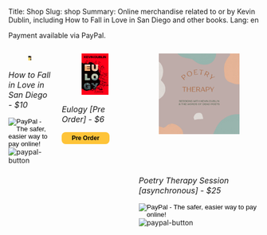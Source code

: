 Title: Shop
Slug: shop
Summary: Online merchandise related to or by Kevin Dublin, including How to Fall in Love in San Diego and other books.
Lang: en

Payment available via PayPal.

<div class="columns">
	<div class="column has-text-centered">
		<div class="card is-shadowless">
			<div class="card-image">
				<figure class="image">
					<a href="https://kevindublin.com/pages/how-to-fall.html"><img src="../images/cover_web.png" alt="How to Fall in Love in SD Cover"></a>
				</figure>
			</div>
			<div class="card-content">
				 <p style="font-size:1rem; font-style:italic;">How to Fall in Love in San Diego - $10</p>
				<div class="content">
					<form target="paypal" action="https://www.paypal.com/cgi-bin/webscr" method="post">
						<input type="hidden" name="cmd" value="_s-xclick">
						<input type="hidden" name="hosted_button_id" value="7ZQAWYSRQKJ2N">
						<input type="image" src="https://www.paypalobjects.com/en_US/i/btn/btn_cart_SM.gif" border="0" name="submit" alt="PayPal - The safer, easier way to pay online!">
						<img alt="paypal-button" border="0" src="https://www.paypalobjects.com/en_US/i/scr/pixel.gif" width="1" height="1">
					</form>
				</div>
			</div>
		</div>
	</div>
	<div class="column has-text-centered">
		<div class="card is-shadowless">
			<div class="card-image">
				<figure class="image">
					<a href="https://ravenandwrenpress.com/raven-wren-bookstore/"><img src="../images/eulogy_cover.png" alt="Eulogy Book Cover"></a>
				</figure>
			</div>
			<div class="card-content">
				 <p style="font-size:1rem; font-style:italic;">Eulogy [Pre Order] - $6</p>
				<div class="content">
					<form target="_blank" action="https://ravenandwrenpress.com/raven-wren-bookstore/" method="get">
						<input type="submit" style="background-color: #FEC439; border: none; color: black; border-radius: 8px; text-align: center; font-weight: bold; cursor: pointer; padding: 5px 20px; font-size: 12px;" name="submit" alt="pre order button" value="Pre Order">
					</form>
				</div>
			</div>
		</div>
	</div>
	<div class="column has-text-centered">
		<div class="card is-shadowless">
			<div class="card-image" style="padding: 0px 0px 50px 0px">
				<figure class="image">
					<a href="https://kevindublin.com/pages/poetry-therapy.html"><img src="../images/poetry-therapy.png" alt="Poetry Therapy Graphic"></a>
				</figure>
			</div>
			<div class="card-content">
				 <p style="font-size:1rem; font-style:italic;">Poetry Therapy Session [asynchronous] - $25</p>
				<div class="content">
					<form target="paypal" action="https://www.paypal.com/cgi-bin/webscr" method="post">
						<input type="hidden" name="cmd" value="_s-xclick">
						<input type="hidden" name="hosted_button_id" value="Q9VX256MWLDVG">
						<input type="image" src="https://www.paypalobjects.com/en_US/i/btn/btn_cart_SM.gif" border="0" name="submit" alt="PayPal - The safer, easier way to pay online!">
						<img alt="paypal-button" border="0" src="https://www.paypalobjects.com/en_US/i/scr/pixel.gif" width="1" height="1">
					</form>
				</div>
			</div>
		</div>
	</div>
</div>
